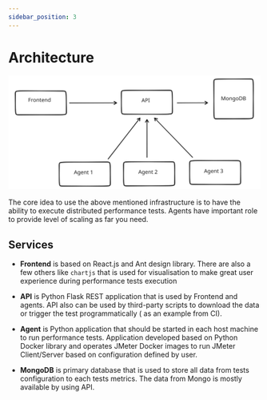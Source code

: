 ```yaml
---
sidebar_position: 3
---
```


# Architecture

![Diagram](./assets/architecture.svg)

The core idea to use the above mentioned infrastructure is to have the ability to execute distributed performance tests. Agents have important role to provide level of scaling as far you need.

## Services

- **Frontend** is based on React.js and Ant design library. There are also a few others like `chartjs` that is used for visualisation to make great user experience during performance tests execution

- **API** is Python Flask REST application that is used by Frontend and agents. API also can be used by third-party scripts to download the data or trigger the test programmatically ( as an example from CI).

- **Agent** is Python application that should be started in each host machine to run performance tests. Application developed based on Python Docker library and operates JMeter Docker images to run JMeter Client/Server based on configuration defined by user.

- **MongoDB** is primary database that is used to store all data from tests configuration to each tests metrics. The data from Mongo is mostly available by using API.
